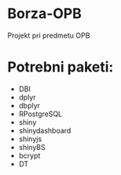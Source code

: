 # Borza-OPB

Projekt pri predmetu OPB

# Potrebni paketi:

* DBI
* dplyr
* dbplyr
* RPostgreSQL
* shiny
* shinydashboard
* shinyjs
* shinyBS
* bcrypt
* DT
